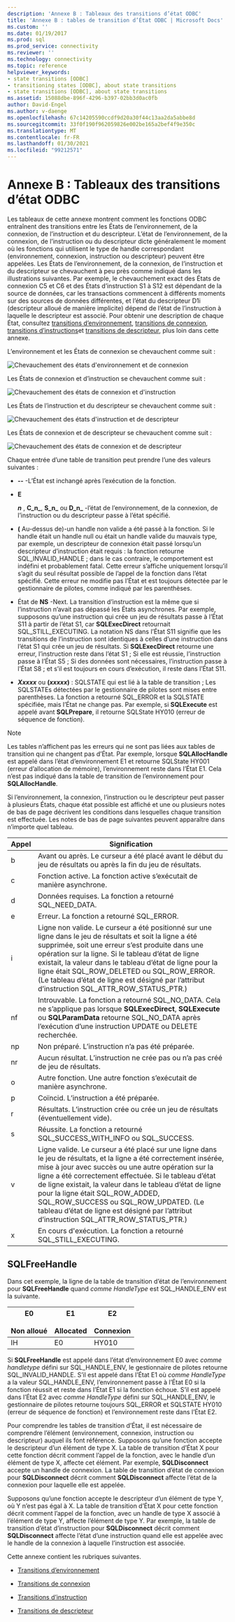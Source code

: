```yaml
---
description: 'Annexe B : Tableaux des transitions d’état ODBC'
title: 'Annexe B : tables de transition d’État ODBC | Microsoft Docs'
ms.custom: ''
ms.date: 01/19/2017
ms.prod: sql
ms.prod_service: connectivity
ms.reviewer: ''
ms.technology: connectivity
ms.topic: reference
helpviewer_keywords:
- state transitions [ODBC]
- transitioning states [ODBC], about state transitions
- state transitions [ODBC], about state transitions
ms.assetid: 15088dbe-896f-4296-b397-02bb3d0ac0fb
author: David-Engel
ms.author: v-daenge
ms.openlocfilehash: 67c14205590ccdf9d20a30f44c13aa2da5abbe8d
ms.sourcegitcommit: 33f0f190f962059826e002be165a2bef4f9e350c
ms.translationtype: MT
ms.contentlocale: fr-FR
ms.lasthandoff: 01/30/2021
ms.locfileid: "99212571"
---
```

# <a name="appendix-b-odbc-state-transition-tables"></a>Annexe B : Tableaux des transitions d’état ODBC
Les tableaux de cette annexe montrent comment les fonctions ODBC entraînent des transitions entre les États de l’environnement, de la connexion, de l’instruction et du descripteur. L’état de l’environnement, de la connexion, de l’instruction ou du descripteur dicte généralement le moment où les fonctions qui utilisent le type de handle correspondant (environnement, connexion, instruction ou descripteur) peuvent être appelées. Les États de l’environnement, de la connexion, de l’instruction et du descripteur se chevauchent à peu près comme indiqué dans les illustrations suivantes. Par exemple, le chevauchement exact des États de connexion C5 et C6 et des États d’instruction S1 à S12 est dépendant de la source de données, car les transactions commencent à différents moments sur des sources de données différentes, et l’état du descripteur D1i (descripteur alloué de manière implicite) dépend de l’état de l’instruction à laquelle le descripteur est associé. Pour obtenir une description de chaque État, consultez [transitions d’environnement](../../../odbc/reference/appendixes/environment-transitions.md), [transitions de connexion](../../../odbc/reference/appendixes/connection-transitions.md), [transitions d’instructions](../../../odbc/reference/appendixes/statement-transitions.md)et [transitions de descripteur](../../../odbc/reference/appendixes/descriptor-transitions.md), plus loin dans cette annexe.  
  
 L’environnement et les États de connexion se chevauchent comme suit :  
  
 ![Chevauchement des états d'environnement et de connexion](../../../odbc/reference/appendixes/media/app01.gif "app01")  
  
 Les États de connexion et d’instruction se chevauchent comme suit :  
  
 ![Chevauchement des états de connexion et d'instruction](../../../odbc/reference/appendixes/media/app02.gif "app02")  
  
 Les États de l’instruction et du descripteur se chevauchent comme suit :  
  
 ![Chevauchement des états d'instruction et de descripteur](../../../odbc/reference/appendixes/media/app03.gif "app03")  
  
 Les États de connexion et de descripteur se chevauchent comme suit :  
  
 ![Chevauchement des états de connexion et de descripteur](../../../odbc/reference/appendixes/media/app04.gif "app04")  
  
 Chaque entrée d’une table de transition peut prendre l’une des valeurs suivantes :  
  
-   **--** -L’État est inchangé après l’exécution de la fonction.  
  
-   **E**  

     **_n_** , **C_n_**, **S_n_** ou **D_n_** -l’état de l’environnement, de la connexion, de l’instruction ou du descripteur passe à l’état spécifié.  
 
-   **(** Au-dessus de)-un handle non valide a été passé à la fonction. Si le handle était un handle null ou était un handle valide du mauvais type, par exemple, un descripteur de connexion était passé lorsqu’un descripteur d’instruction était requis : la fonction retourne SQL_INVALID_HANDLE ; dans le cas contraire, le comportement est indéfini et probablement fatal. Cette erreur s’affiche uniquement lorsqu’il s’agit du seul résultat possible de l’appel de la fonction dans l’état spécifié. Cette erreur ne modifie pas l’État et est toujours détectée par le gestionnaire de pilotes, comme indiqué par les parenthèses.  
  
-   État de **NS** -Next. La transition d’instruction est la même que si l’instruction n’avait pas dépassé les États asynchrones. Par exemple, supposons qu’une instruction qui crée un jeu de résultats passe à l’État S11 à partir de l’état S1, car **SQLExecDirect** retournait SQL_STILL_EXECUTING. La notation NS dans l’État S11 signifie que les transitions de l’instruction sont identiques à celles d’une instruction dans l’état S1 qui crée un jeu de résultats. Si **SQLExecDirect** retourne une erreur, l’instruction reste dans l’état S1 ; Si elle est réussie, l’instruction passe à l’État S5 ; Si des données sont nécessaires, l’instruction passe à l’État S8 ; et s’il est toujours en cours d’exécution, il reste dans l’État S11.  

-   **_Xxxxx_**  ou **(*xxxxx*)** : SQLSTATE qui est lié à la table de transition ; Les SQLSTATEs détectées par le gestionnaire de pilotes sont mises entre parenthèses. La fonction a retourné SQL_ERROR et la SQLSTATE spécifiée, mais l’État ne change pas. Par exemple, si **SQLExecute** est appelé avant **SQLPrepare**, il retourne SQLState HY010 (erreur de séquence de fonction).  

> [!NOTE]  
>  Les tables n’affichent pas les erreurs qui ne sont pas liées aux tables de transition qui ne changent pas d’État. Par exemple, lorsque **SQLAllocHandle** est appelé dans l’état d’environnement E1 et retourne SQLState HY001 (erreur d’allocation de mémoire), l’environnement reste dans l’État E1. Cela n’est pas indiqué dans la table de transition de l’environnement pour **SQLAllocHandle**.  
  
 Si l’environnement, la connexion, l’instruction ou le descripteur peut passer à plusieurs États, chaque état possible est affiché et une ou plusieurs notes de bas de page décrivent les conditions dans lesquelles chaque transition est effectuée. Les notes de bas de page suivantes peuvent apparaître dans n’importe quel tableau.  
  
|Appel|Signification|  
|--------------|-------------|  
|b|Avant ou après. Le curseur a été placé avant le début du jeu de résultats ou après la fin du jeu de résultats.|  
|c|Fonction active. La fonction active s’exécutait de manière asynchrone.|  
|d|Données requises. La fonction a retourné SQL_NEED_DATA.|  
|e|Erreur. La fonction a retourné SQL_ERROR.|  
|i|Ligne non valide. Le curseur a été positionné sur une ligne dans le jeu de résultats et soit la ligne a été supprimée, soit une erreur s’est produite dans une opération sur la ligne. Si le tableau d’état de ligne existait, la valeur dans le tableau d’état de ligne pour la ligne était SQL_ROW_DELETED ou SQL_ROW_ERROR. (Le tableau d’état de ligne est désigné par l’attribut d’instruction SQL_ATTR_ROW_STATUS_PTR.)|  
|nf|Introuvable. La fonction a retourné SQL_NO_DATA. Cela ne s’applique pas lorsque **SQLExecDirect**, **SQLExecute** ou **SQLParamData** retourne SQL_NO_DATA après l’exécution d’une instruction UPDATE ou DELETE recherchée.|  
|np|Non préparé. L’instruction n’a pas été préparée.|  
|nr|Aucun résultat. L’instruction ne crée pas ou n’a pas créé de jeu de résultats.|  
|o|Autre fonction. Une autre fonction s’exécutait de manière asynchrone.|  
|p|Coïncid. L’instruction a été préparée.|  
|r|Résultats. L’instruction crée ou crée un jeu de résultats (éventuellement vide).|  
|s|Réussite. La fonction a retourné SQL_SUCCESS_WITH_INFO ou SQL_SUCCESS.|  
|v|Ligne valide. Le curseur a été placé sur une ligne dans le jeu de résultats, et la ligne a été correctement insérée, mise à jour avec succès ou une autre opération sur la ligne a été correctement effectuée. Si le tableau d’état de ligne existait, la valeur dans le tableau d’état de ligne pour la ligne était SQL_ROW_ADDED, SQL_ROW_SUCCESS ou SQL_ROW_UPDATED. (Le tableau d’état de ligne est désigné par l’attribut d’instruction SQL_ATTR_ROW_STATUS_PTR.)|  
|x|En cours d'exécution. La fonction a retourné SQL_STILL_EXECUTING.|  
  
## <a name="sqlfreehandle"></a>SQLFreeHandle  
 Dans cet exemple, la ligne de la table de transition d’état de l’environnement pour **SQLFreeHandle** quand *comme HandleType* est SQL_HANDLE_ENV est la suivante.  
  
|E0<br /><br /> Non alloué|E1<br /><br /> Allocated|E2<br /><br /> Connexion|  
|------------------------|----------------------|-----------------------|  
|IH|E0|HY010|  
  
 Si **SQLFreeHandle** est appelé dans l’état d’environnement E0 avec *comme handletype* défini sur SQL_HANDLE_ENV, le gestionnaire de pilotes retourne SQL_INVALID_HANDLE. S’il est appelé dans l’État E1 où *comme HandleType* a la valeur SQL_HANDLE_ENV, l’environnement passe à l’État E0 si la fonction réussit et reste dans l’État E1 si la fonction échoue. S’il est appelé dans l’État E2 avec *comme HandleType* défini sur SQL_HANDLE_ENV, le gestionnaire de pilotes retourne toujours SQL_ERROR et SQLSTATE HY010 (erreur de séquence de fonction) et l’environnement reste dans l’État E2.  
  
 Pour comprendre les tables de transition d’État, il est nécessaire de comprendre l’élément (environnement, connexion, instruction ou descripteur) auquel ils font référence. Supposons qu’une fonction accepte le descripteur d’un élément de type X. La table de transition d’État X pour cette fonction décrit comment l’appel de la fonction, avec le handle d’un élément de type X, affecte cet élément. Par exemple, **SQLDisconnect** accepte un handle de connexion. La table de transition d’état de connexion pour **SQLDisconnect** décrit comment **SQLDisconnect** affecte l’état de la connexion pour laquelle elle est appelée.  
  
 Supposons qu’une fonction accepte le descripteur d’un élément de type Y, où Y n’est pas égal à X. La table de transition d’État X pour cette fonction décrit comment l’appel de la fonction, avec un handle de type X associé à l’élément de type Y, affecte l’élément de type Y. Par exemple, la table de transition d’état d’instruction pour **SQLDisconnect** décrit comment **SQLDisconnect** affecte l’état d’une instruction quand elle est appelée avec le handle de la connexion à laquelle l’instruction est associée.  
  
 Cette annexe contient les rubriques suivantes.  
  
-   [Transitions d’environnement](../../../odbc/reference/appendixes/environment-transitions.md)  
  
-   [Transitions de connexion](../../../odbc/reference/appendixes/connection-transitions.md)  
  
-   [Transitions d’instruction](../../../odbc/reference/appendixes/statement-transitions.md)  
  
-   [Transitions de descripteur](../../../odbc/reference/appendixes/descriptor-transitions.md)
